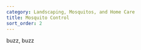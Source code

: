```yaml
---
category: Landscaping, Mosquitos, and Home Care
title: Mosquito Control
sort_order: 2
---
```


buzz, buzz
